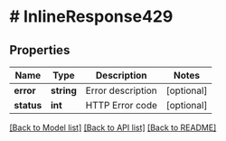 # # InlineResponse429

## Properties

Name | Type | Description | Notes
------------ | ------------- | ------------- | -------------
**error** | **string** | Error description | [optional]
**status** | **int** | HTTP Error code | [optional]

[[Back to Model list]](../../README.md#models) [[Back to API list]](../../README.md#endpoints) [[Back to README]](../../README.md)
